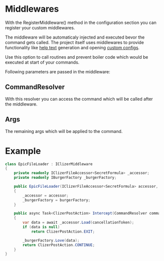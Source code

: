 # Middlewares
With the RegisterMiddleware() method in the configuration section you can register your custom middlewares.

The middleware will be automaticaly injected and executed bevor the command gets called.
The project itself uses middlewares to provide functionality like [help text](help.md) generation and opening [custom configs](custom_configs.md).

Use this option to call routines and prevent boiler code which would be executed at start of your commands.

Following parameters are passed in the middleware:

## CommandResolver
With this resolver you can access the command which will be called after the middleware.

## Args
The remaining args which will be applied to the command.

# Example
```csharp
class EpicFileLoader : IClizerMiddleware
{
    private readonly IClizerFileAccessor<SecretFormula> _accessor;
    private readonly IBurgerFactory _burgerFactory;

    public EpicFileLoader(IClizerFileAccessor<SecretFormula> accessor, IBurgerFactory burgerFactory)
    {
        _accessor = accessor;
        _burgerFactory = burgerFactory;
    }

    public async Task<ClizerPostAction> Intercept(CommandResolver commandResolver, string[] args, CancellationToken cancellationToken)
    {
        var data = await _accessor.Load(cancellationToken);
        if (data is null)
            return ClizerPostAction.EXIT;

        _burgerFactory.Love(data);
        return ClizerPostAction.CONTINUE;
    }
}
```